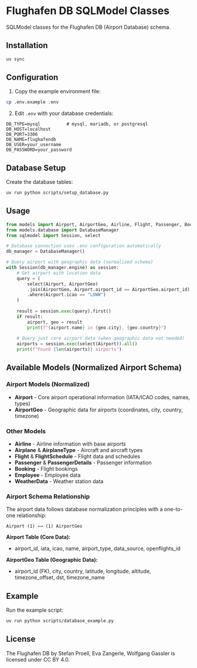 # Flughafen DB SQLModel Classes

SQLModel classes for the Flughafen DB (Airport Database) schema.

## Installation

```bash
uv sync
```

## Configuration

1. Copy the example environment file:
```bash
cp .env.example .env
```

2. Edit `.env` with your database credentials:
```env
DB_TYPE=mysql          # mysql, mariadb, or postgresql
DB_HOST=localhost
DB_PORT=3306
DB_NAME=flughafendb
DB_USER=your_username
DB_PASSWORD=your_password
```

## Database Setup

Create the database tables:
```bash
uv run python scripts/setup_database.py
```

## Usage

```python
from models import Airport, AirportGeo, Airline, Flight, Passenger, Booking
from models.database import DatabaseManager
from sqlmodel import Session, select

# Database connection uses .env configuration automatically
db_manager = DatabaseManager()

# Query airport with geographic data (normalized schema)
with Session(db_manager.engine) as session:
    # Get airport with location data
    query = (
        select(Airport, AirportGeo)
        .join(AirportGeo, Airport.airport_id == AirportGeo.airport_id)
        .where(Airport.icao == "LOWW")
    )
    
    result = session.exec(query).first()
    if result:
        airport, geo = result
        print(f"{airport.name} in {geo.city}, {geo.country}")
    
    # Query just core airport data (when geographic data not needed)
    airports = session.exec(select(Airport)).all()
    print(f"Found {len(airports)} airports")
```

## Available Models (Normalized Airport Schema)

### Airport Models (Normalized)
- **Airport** - Core airport operational information (IATA/ICAO codes, names, types)
- **AirportGeo** - Geographic data for airports (coordinates, city, country, timezone)

### Other Models
- **Airline** - Airline information with base airports
- **Airplane** & **AirplaneType** - Aircraft and aircraft types
- **Flight** & **FlightSchedule** - Flight data and schedules
- **Passenger** & **PassengerDetails** - Passenger information
- **Booking** - Flight bookings
- **Employee** - Employee data
- **WeatherData** - Weather station data

### Airport Schema Relationship

The airport data follows database normalization principles with a one-to-one relationship:

```
Airport (1) ←→ (1) AirportGeo
```

**Airport Table (Core Data):**
- airport_id, iata, icao, name, airport_type, data_source, openflights_id

**AirportGeo Table (Geographic Data):**
- airport_id (FK), city, country, latitude, longitude, altitude, timezone_offset, dst, timezone_name

## Example

Run the example script:

```bash
uv run python scripts/database_example.py
```

## License

The Flughafen DB by Stefan Proell, Eva Zangerle, Wolfgang Gassler is licensed under CC BY 4.0.